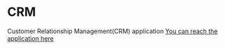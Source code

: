 # CRM
Customer Relationship Management(CRM) application
[You can reach the application here](https://muratcaneryegit-crm-index-u665d4.streamlit.app/)
